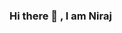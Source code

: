 ### Hi there 👋 , I am Niraj
 
<!--
**Niraj018/Niraj018** is a ✨ _special_ ✨ repository because its `README.md` (this file) appears on your GitHub profile.

Here are some ideas to get you started:

- 🌱 I’m currently learning React-js
- 📫 Reach me: noisyking44@gmail.com
- ⚡ Fun fact: I can play Table Tennis and Chess
-->
